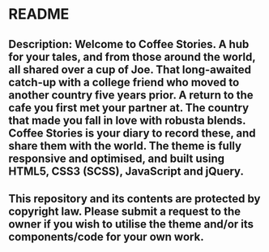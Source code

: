 <h1> README</h1>
<h2>Description: Welcome to Coffee Stories. A hub for your tales, and from those around the world, all shared over a cup of Joe. That long-awaited catch-up with a college friend who moved to another country five years prior. A return to the cafe you first met your partner at. The country that made you fall in love with robusta blends. Coffee Stories is your diary to record these, and share them with the world. The theme is fully responsive and optimised, and built using HTML5, CSS3 (SCSS), JavaScript and jQuery.
</h2>
<h2>This repository and its contents are protected by copyright law. Please submit a request to the owner if you wish to utilise the theme and/or its components/code for your own work.</h2>